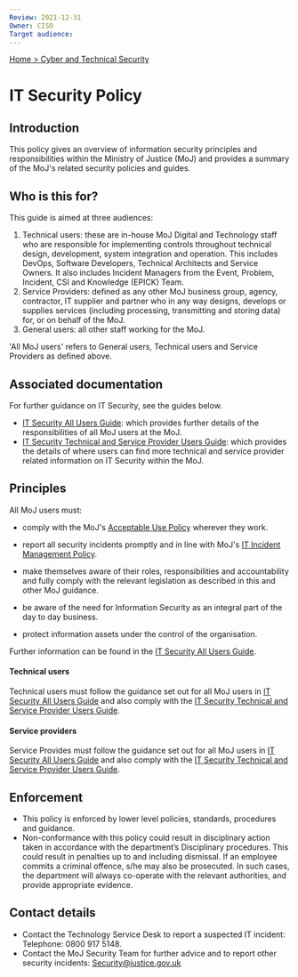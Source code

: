 ```yaml
---
Review: 2021-12-31
Owner: CISO
Target audience:
---
```


[Home > Cyber and Technical Security](../..)

[spf]: https://www.gov.uk/government/publications/security-policy-framework

# IT Security Policy

## Introduction

This policy gives an overview of information security principles and responsibilities within the Ministry of Justice (MoJ) and provides a summary of the MoJ's related security policies and guides.

## Who is this for?

This guide is aimed at three audiences:

1. Technical users: these are in-house MoJ Digital and Technology staff who are responsible for implementing controls throughout technical design, development, system integration and operation. This includes DevOps, Software Developers, Technical Architects and Service Owners. It also includes Incident Managers from the Event, Problem, Incident, CSI and Knowledge (EPICK) Team.
2. Service Providers: defined as any other MoJ business group, agency, contractor, IT supplier and partner who in any way designs, develops or supplies services (including processing, transmitting and storing data) for, or on behalf of the MoJ.
3. General users: all other staff working for the MoJ.

'All MoJ users' refers to General users, Technical users and Service Providers as defined above.

## Associated documentation

For further guidance on IT Security, see the guides below.

* [IT Security All Users Guide](https://github.com/ministryofjustice/security-guidance/blob/Local/policies/it-security-all-users-guide.md): which provides further details of the responsibilities of all MoJ users at the MoJ.
* [IT Security Technical and Service Provider Users Guide](https://github.com/ministryofjustice/security-guidance/blob/Local/policies/it-security-technical-and-service-provider-users-guide.md): which provides the details of where users can find more technical and service provider related information on IT Security within the MoJ.

## Principles


All MoJ users must:

- comply with the MoJ's [Acceptable Use Policy](https://github.com/ministryofjustice/security-guidance/blob/Local/policies/acceptable-use-policy.md) wherever they work.

- report all security incidents promptly and in line with MoJ's [IT Incident Management Policy](https://intranet.justice.gov.uk/guidance/security/it-computer-security/ict-security-policy-framework/it-incident-management-policy/).

- make themselves aware of their roles, responsibilities and accountability and fully comply with the relevant legislation as described in this
and other MoJ guidance.

- be aware of the need for Information Security as an integral part of the day to day business.

- protect information assets under the control of the organisation.  

Further information can be found in the [IT Security All Users Guide](https://github.com/ministryofjustice/security-guidance/blob/Local/policies/it-security-all-users-guide.md).

#### Technical users

Technical users must follow the guidance set out for all MoJ users in [IT Security All Users Guide](https://github.com/ministryofjustice/security-guidance/blob/Local/policies/it-security-all-users-guide.md) and also comply with the [IT Security Technical and Service Provider Users Guide](https://github.com/ministryofjustice/security-guidance/blob/Local/policies/it-security-technical-and-service-provider-users-guide.md).

#### Service providers

Service Provides must follow the guidance set out for all MoJ users in [IT Security All Users Guide](https://github.com/ministryofjustice/security-guidance/blob/Local/policies/it-security-all-users-guide.md) and also comply with the [IT Security Technical and Service Provider Users Guide](https://github.com/ministryofjustice/security-guidance/blob/Local/policies/it-security-technical-and-service-provider-users-guide.md).

## Enforcement
- This policy is enforced by lower level policies, standards, procedures and guidance.
- Non-conformance with this policy could result in disciplinary action taken in accordance with the department’s Disciplinary procedures. This could result in penalties up to and including dismissal. If an employee commits a criminal offence, s/he may also be prosecuted. In such cases, the department will always co-operate with the relevant authorities, and provide appropriate evidence.

## Contact details

- Contact the Technology Service Desk to report a suspected IT incident: Telephone: 0800 917 5148.
- Contact the MoJ Security Team for further advice and to report other security incidents: [Security@justice.gov.uk](mailto:Security@justice.gov.uk)
